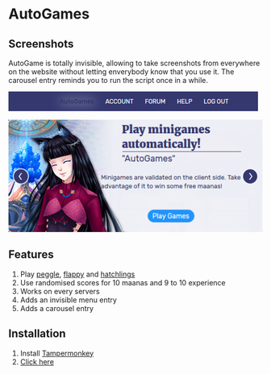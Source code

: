 # AutoGames

## Screenshots

AutoGame is totally invisible, allowing to take screenshots from everywhere on the website without letting enverybody know that you use it. The carousel entry reminds you to run the script once in a while.

![Menu](/images/menu.png)

![Banner](/images/banner.png)

## Features

1. Play [peggle](www.eldarya.com/minigames/gembomb), [flappy](www.eldarya.com/minigames/bubbltemple) and [hatchlings](www.eldarya.com/minigames/cocooninpick)
2. Use randomised scores for 10 maanas and 9 to 10 experience
3. Works on every servers
4. Adds an invisible menu entry
5. Adds a carousel entry

## Installation

1. Install [Tampermonkey](https://tampermonkey.net/)
2. [Click here](https://gitlab.com/NatoBoram/AutoGames/raw/master/autogame.user.js)
